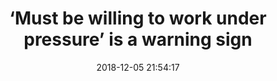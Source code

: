 ---
date: 2018-12-05 21:54:17
link:
  source: pocket
  source_url: https://getpocket.com
  text: "\u2018Must be willing to work under pressure\u2019 is a warning sign"
  url: https://codewithoutrules.com/2018/12/03/work-under-pressure/
slug: must-be-willing-to-work-under-pressure-is-a-warning-sign
source: pocket
title: "\u2018Must be willing to work under pressure\u2019 is a warning sign"
---